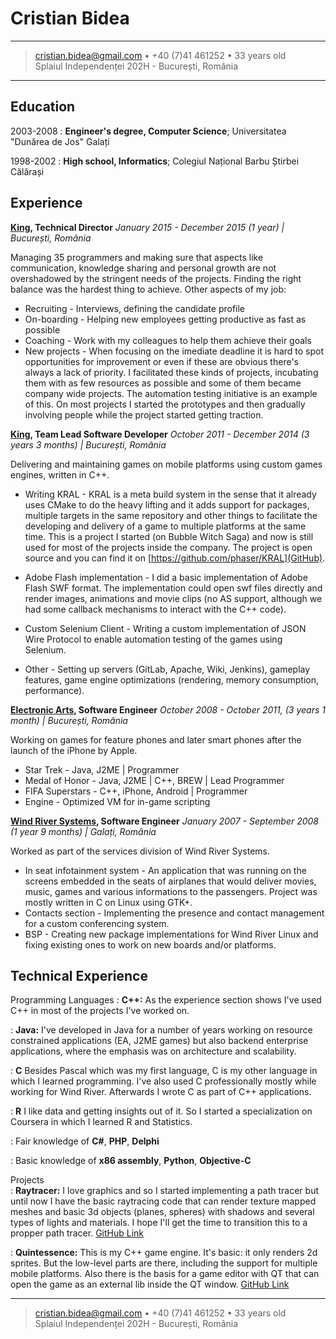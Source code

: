 Cristian Bidea
==============

----

> <cristian.bidea@gmail.com> • +40 (7)41 461252 • 33 years old\
> Splaiul Independenței 202H - București, România

----

Education
---------

2003-2008
:   **Engineer's degree, Computer Science**; Universitatea "Dunărea de Jos"
    Galați

1998-2002
:   **High school, Informatics**; Colegiul Național Barbu Știrbei
    Călărași

Experience
----------

**[King](https://king.com), Technical Director**
*January 2015 - December 2015 (1 year) | București, România*

Managing 35 programmers and making sure that aspects like communication,
knowledge sharing and personal growth are not overshadowed by the stringent
needs of the projects. Finding the right balance was the hardest thing
to achieve. Other aspects of my job:

* Recruiting - Interviews, defining the candidate profile
* On-boarding - Helping new employees getting productive as fast as possible
* Coaching - Work with my colleagues to help them achieve their goals
* New projects - When focusing on the imediate deadline it is hard to spot
opportunities for improvement or even if these are obvious there's always
a lack of priority. I facilitated these kinds of projects, incubating them with
as few resources as possible and some of them became company wide projects. The
automation testing initiative is an example of this. On most projects I started
the prototypes and then gradually involving people while the project started
getting traction.

**[King](https://king.com), Team Lead Software Developer**
*October 2011 - December 2014 (3 years 3 months) | București, România*

Delivering and maintaining games on mobile platforms using custom games engines,
written in C++.

* Writing KRAL - KRAL is a meta build system in the sense that it already uses
	CMake to do the heavy lifting and it adds support for packages, multiple
	targets	in the same repository and other things to facilitate the developing
	and delivery of a game to multiple platforms at the same time. This is a
	project I started (on Bubble Witch Saga) and now is still used for most of the
	projects inside the company. The project is open source and you can find it on
	[https://github.com/phaser/KRAL](GitHub).

* Adobe Flash implementation - I did a basic implementation of Adobe Flash SWF 
	format. The implementation could open swf files directly and render images,
	animations and movie clips (no AS support, although we had some callback
	mechanisms to interact with the C++ code).

* Custom Selenium Client - Writing a custom implementation of JSON Wire Protocol
	to enable automation testing of the games using Selenium.

* Other - Setting up servers (GitLab, Apache, Wiki, Jenkins), gameplay features,
	game engine optimizations (rendering, memory consumption, performance).  

**[Electronic Arts](http://www.ea.com), Software Engineer**
*October 2008 - October 2011, (3 years 1 month) | București, România*

Working on games for feature phones and later smart phones after the launch of
the iPhone by Apple.

* Star Trek - Java, J2ME | Programmer
* Medal of Honor - Java, J2ME | C++, BREW | Lead Programmer
* FIFA Superstars - C++, iPhone, Android | Programmer
* Engine - Optimized VM for in-game scripting

**[Wind River Systems](http://www.windriver.com), Software Engineer**
*January 2007 - September 2008 (1 year 9 months) | Galați, România*

Worked as part of the services division of Wind River Systems.

* In seat infotainment system - An application that was running on the screens
	embedded in the seats of airplanes that would deliver movies, music,
	games and various informations to the passengers. Project was mostly
	written in C on Linux using GTK+.
* Contacts section - Implementing the presence and contact management for a
	custom conferencing system.
* BSP - Creating new package implementations for Wind River Linux and fixing
	existing ones to work on new boards and/or platforms.

Technical Experience
--------------------

Programming Languages
:   **C++:** As the experience section shows I've used C++ in most of the
	projects I've worked on.

:   **Java:** I've developed in Java for a number of years working on
	resource constrained applications (EA, J2ME games) but also backend
	enterprise applications, where the emphasis was on architecture
	and scalability.

:   **C** Besides Pascal which was my first language, C is my other language
	in which I learned programming. I've also used C professionally mostly
	while working for Wind River. Afterwards I wrote C as part of C++
	applications.

:   **R** I like data and getting insights out of it. So I started a specialization
	on Coursera in which I learned R and Statistics.

:   Fair knowledge of **C#**, **PHP**, **Delphi**

:   Basic knowledge of **x86 assembly**, **Python**, **Objective-C**


Projects  
:   **Raytracer:** I love graphics and so I started implementing a path tracer
	but until now I have the basic raytracing code that can render texture
	mapped meshes and basic 3d objects (planes, spheres) with shadows and 
	several types of lights and materials. I hope I'll get the time to
	transition this to a propper path tracer. [GitHub Link](https://github.com/phaser/raytracer)

:   **Quintessence:** This is my C++ game engine. It's basic: it only 
	renders 2d sprites. But the low-level parts are there, including the
	support for multiple mobile platforms. Also there is the basis for a
	game editor with QT that can open the game as an external lib inside the
	QT window. [GitHub Link](https://github.com/phaser/quintessence)

----

> <cristian.bidea@gmail.com> • +40 (7)41 461252 • 33 years old\
> Splaiul Independenței 202H - București, România
